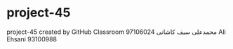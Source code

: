 ﻿# project-45
project-45 created by GitHub Classroom
محمدعلی سیف کاشانی 97106024
Ali Ehsani 93100988
